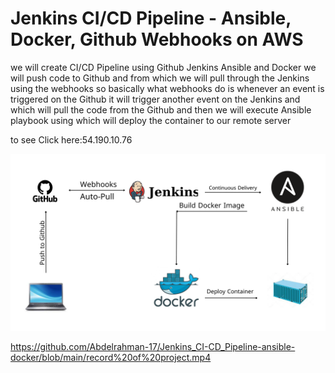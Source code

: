 # Jenkins CI/CD Pipeline - Ansible, Docker, Github Webhooks on AWS 



we will create CI/CD Pipeline using Github Jenkins Ansible and Docker we will push code to Github and from which we will pull through the Jenkins using the webhooks so basically what webhooks do is whenever an event is triggered on the Github it will trigger another event on the Jenkins and which will pull the code from the Github and then we will execute Ansible playbook using which will deploy the container to our remote server 

to see
Click here:54.190.10.76  



![sadfs](https://github.com/Abdelrahman-17/Jenkins_CI-CD_Pipeline-ansible-docker/blob/main/CICD%20using%20jenkins%20ansible%26docker%20(1).png)

https://github.com/Abdelrahman-17/Jenkins_CI-CD_Pipeline-ansible-docker/blob/main/record%20of%20project.mp4
